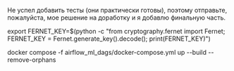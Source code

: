 Не успел добавить тесты (они практически готовы), поэтому отправьте, пожалуйста, мое решение на доработку и я добавлю финальную часть.

export FERNET_KEY=$(python -c "from cryptography.fernet import Fernet; FERNET_KEY = Fernet.generate_key().decode(); print(FERNET_KEY)")

docker compose -f airflow_ml_dags/docker-compose.yml up --build --remove-orphans
